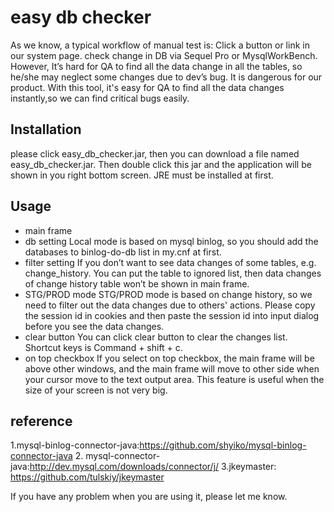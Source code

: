 easy db checker
=============
As we know, a typical workflow of manual test  is: 
Click a button or link in our system page.
check change in DB via Sequel Pro or MysqlWorkBench.
However,  It’s hard for QA to find all the data change in all the tables, so he/she may neglect some changes due to dev’s bug. It is dangerous for our product. With this tool, it's easy for QA to find all the data changes instantly,so we can find critical bugs easily.

## Installation
please click easy_db_checker.jar, then you can download a file named easy_db_checker.jar.  Then double click this jar and the application will be shown in you right bottom screen. JRE must be installed at first.

## Usage
* main frame
* db setting
Local mode is based on mysql binlog, so you should add the databases to binlog-do-db list in my.cnf at first.
* filter setting
If you don’t want to see data changes of some tables, e.g. change_history. You can put the table to ignored list, then data changes of change history table won’t be shown in main frame.
* STG/PROD mode
STG/PROD mode is based on change history, so we need to filter out the data changes due to others' actions. Please copy the session id in cookies and then paste the session id into input dialog before you see the data changes.
* clear button
You can click clear button to clear the changes list.  Shortcut keys is Command + shift + c.
* on top checkbox
If you select  on top checkbox, the main frame will be above other windows, and the main frame will move to other side when your cursor move to the text output area. This feature is useful when the size of your screen is not very big.


## reference

1.mysql-binlog-connector-java:https://github.com/shyiko/mysql-binlog-connector-java
2. mysql-connector-java:http://dev.mysql.com/downloads/connector/j/
3.jkeymaster: https://github.com/tulskiy/jkeymaster


If you have any problem when you are using it, please let me know.

